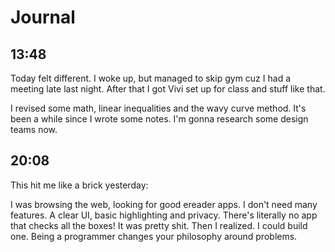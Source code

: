 # Journal
## 13:48
Today felt different. I woke up, but managed to skip gym cuz I had a meeting late last night. After that I got Vivi set up for class and stuff like that.

I revised some math, linear inequalities and the wavy curve method. It's been a while since I wrote some notes. I'm gonna research some design teams now.

## 20:08
This hit me like a brick yesterday:

I was browsing the web, looking for good ereader apps. I don't need many features. A clear UI, basic highlighting and privacy. There's literally no app that checks all the boxes! It was pretty shit. Then I realized. I could build one. Being a programmer changes your philosophy around problems.